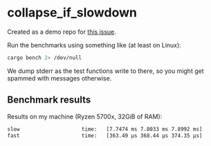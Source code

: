 # collapse_if_slowdown

Created as a demo repo for [this issue](https://github.com/rust-lang/rust/issues/111583).

Run the benchmarks using something like (at least on Linux):

```bash
cargo bench 2> /dev/null
```

We dump stderr as the test functions write to there, so you might get spammed with messages otherwise.

## Benchmark results

Results on my machine (Ryzen 5700x, 32GiB of RAM):

```sh
slow                    time:   [7.7474 ms 7.8033 ms 7.8992 ms]
fast                    time:   [363.49 µs 368.44 µs 374.35 µs]
```
